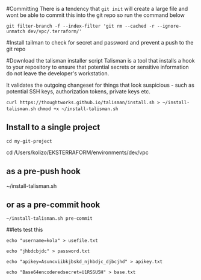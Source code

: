 
#Committing
There is a tendency that `git init` will create a large file and wont be able to commit this into the git repo so run the command below

`git filter-branch -f --index-filter 'git rm --cached -r --ignore-unmatch dev/vpc/.terraform/'`


#Install tailman to check for secret and password and prevent a push to the git repo

#Download the talisman installer script
Talisman is a tool that installs a hook to your repository to ensure that potential secrets or sensitive information do not leave the developer's workstation.

It validates the outgoing changeset for things that look suspicious - such as potential SSH keys, authorization tokens, private keys etc.


`curl https://thoughtworks.github.io/talisman/install.sh > ~/install-talisman.sh`
`chmod +x ~/install-talisman.sh`

## Install to a single project
`cd my-git-project`

cd /Users/kolizo/EKSTERRAFORM/environments/dev/vpc

## as a pre-push hook
~/install-talisman.sh
## or as a pre-commit hook
`~/install-talisman.sh pre-commit`

##lets test this

`echo "username=kola" > usefile.txt`

`echo "jhbdcbjdc" > password.txt`

`echo "apikey=Asuncviibkjbskd_njhbdjc_djbcjhd" > apikey.txt`

`echo "Base64encoderedsecret=U1RSSU5H" > base.txt`

